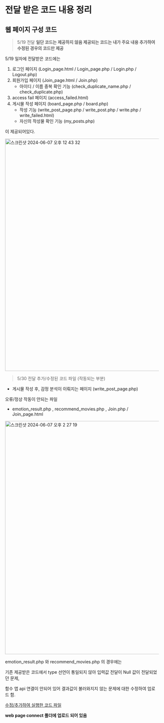 # 전달 받은 코드 내용 정리

## 웹 페이지 구성 코드

> 5/19 전달
__일단 코드는 제공하지 않음 제공되는 코드는 내가 주요 내용 추가하여 수정된 경우의 코드만 제공__

5/19 일자에 전달받은 코드에는
1. 로그인 페이지 (Login_page.html / Login_page.php / Login.php / Logout.php)
2. 회원가입 페이지 (Join_page.html / Join.php)
   - 아이디 / 이름 중복 확인 기능 (check_duplicate_name.php / check_duplicate.php)
3. access fail 페이지 (access_failed.html)
4. 게시물 작성 페이지 (board_page.php / board.php)
   - 작성 기능 (write_post_page.php / write_post.php / write.php / write_failed.html)
   - 자신의 작성물 확인 기능 (my_posts.php)

이 제공되어있다.

<img width="762" alt="스크린샷 2024-06-07 오후 12 43 32" src="https://github.com/oIfloraIo/Emotion-based-movie-recommendation/assets/102645357/0f14ea5e-2aa0-4c77-9e7c-ecb40052ccb0">


> 5/30 전달
추가/수정된 코드 파일 (작동되는 부분)
- 게시물 작성 후, 감정 분석이 이뤄지는 페이지
    (write_post_page.php)

오류/정상 작동이 안되는 파일
- emotion_result.php , recommend_movies.php , Join.php / Join_page.html

<img width="765" alt="스크린샷 2024-06-07 오후 2 27 19" src="https://github.com/oIfloraIo/Emotion-based-movie-recommendation/assets/102645357/18e400e3-36be-4cc5-9685-4e5171701d43">

emotion_result.php 와 recommend_movies.php 의 경우에는

기존 제공받은 코드에서 type 선언이 통일되지 않아 입력값 전달이 Null 값이 전달되었던 문제,

함수 앱 api 연결이 안되어 있어 결과값이 불러와지지 않는 문제에 대한 수정하여 업로드 함.

[수정/추가하여 실행한 코드 파일](https://github.com/oIfloraIo/Emotion-based-movie-recommendation/tree/main/web%20page%20connect)

__web page connect 폴더에 업로드 되어 있음__
